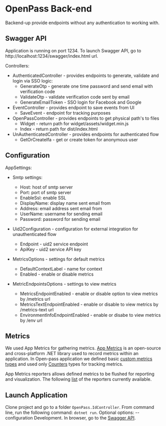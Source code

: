 # OpenPass Back-end

Backend-up provide endpoints without any authentication to working with.


## Swagger API

Application is running on port 1234. To launch Swagger API, go to http://localhost:1234/swagger/index.html url.

Controllers:
- AuthenticatedController - provides endpoints to generate, validate and login via SSO logic:
  - GenerateOtp - generate one time password and send email with verification code
  - ValidateOtp - validate verification code sent by email
  - GenerateEmailToken - SSO login for Facebook and Google
- EventController - provides endpoint to save events from UI
  - SaveEvent - endpoint for tracking purposes
- OpenPassController - provides endpoints to get physical path's to files
  - Widget - return path for widget/assets/widget.min.js
  - Index - return path for dist/index.html
- UnAuthenticatedController - provides endpoints for authenticated flow
  - GetOrCreateIfa - get or create token for anonymous user


## Configuration

AppSettings:
- Smtp settings:
  - Host: host of smtp server
  - Port: port of smtp server
  - EnableSsl: enable SSL
  - DisplayName: display name sent email from
  - Address: email address sent email from
  - UserName: username for sending email
  - Password: password for sending email

- Uid2Configuration - configuration for external integration for unauthenticated flow
  - Endpoint - uid2 service endpoint
  - ApiKey - uid2 service API key

- MetricsOptions - settings for default metrics
  - DefaultContextLabel - name for context
  - Enabled - enable or disable metrics

- MetricEndpointsOptions - settings to view metrics
  - MetricsEndpointEnabled - enable or disable option to view metrics by /metrics url
  - MetricsTextEndpointEnabled - enable or disable to view metrics by /metrics-text url
  - EnvironmentInfoEndpointEnabled - enable or disabe to view metrics by /env url


## Metrics

We used App Metrics for gathering metrics. [App Metrics](https://www.app-metrics.io/) is an open-source and cross-platform .NET library used to record metrics within an application.
In Open-pass application we defined basic [custom metrics types](https://www.app-metrics.io/getting-started/metric-types/) and used only [Counters](https://www.app-metrics.io/getting-started/metric-types/counters/) types for tracking metrics.

App Metrics reporters allows defined metrics to be flushed for reporting and visualization. The following [list](https://www.app-metrics.io/reporting/reporters/) of the reporters currently available.


## Launch Application

Clone project and go to a folder `OpenPass.IdController`. From command line, run the following command: `dotnet run`. Optional options: --configuration Development. In browser, go to the [Swagger API](http://localhost:1234/swagger/index.html).